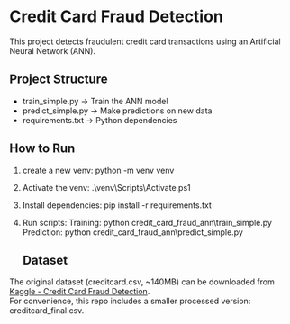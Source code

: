 # Credit Card Fraud Detection

This project detects fraudulent credit card transactions using an Artificial Neural Network (ANN).

## Project Structure
- train_simple.py → Train the ANN model
- predict_simple.py → Make predictions on new data
- requirements.txt → Python dependencies

## How to Run
1. create a new venv:
   python -m venv venv

2. Activate the venv:
   .\venv\Scripts\Activate.ps1

3. Install dependencies:
   pip install -r requirements.txt

4. Run scripts:
   Training: python credit_card_fraud_ann\train_simple.py
   Prediction: python credit_card_fraud_ann\predict_simple.py

   ## Dataset
The original dataset (creditcard.csv, ~140MB) can be downloaded from [Kaggle - Credit Card Fraud Detection](https://www.kaggle.com/mlg-ulb/creditcardfraud).  
For convenience, this repo includes a smaller processed version: creditcard_final.csv.